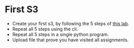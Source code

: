 # First S3

- Create your first s3, by following the 5 steps of [this lab](https://docs.aws.amazon.com/AmazonS3/latest/userguide/creating-bucket.html).
- Repeat all 5 steps using the cli.
- Repeat all 5 steps in a single python program.
- Upload file that prove you have visited all assignments.